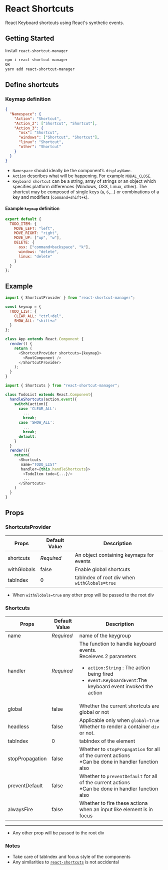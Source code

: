 # React Shortcuts

React Keyboard shortcuts using React's synthetic events.

## Getting Started

Install `react-shortcut-manager`

```bash
npm i react-shortcut-manager
OR
yarn add react-shortcut-manager
```

## Define shortcuts

### Keymap definition

```json
{
  "Namespace": {
    "Action": "Shortcut",
    "Action_2": ["Shortcut", "Shortcut"],
    "Action_3": {
      "osx": "Shortcut",
      "windows": ["Shortcut", "Shortcut"],
      "linux": "Shortcut",
      "other": "Shortcut"
    }
  }
}
```

- `Namespace` should ideally be the component’s `displayName`.
- `Action` describes what will be happening. For example `MODAL_CLOSE`.
- `Keyboard shortcut` can be a string, array of strings or an object which
  specifies platform differences (Windows, OSX, Linux, other). The
  shortcut may be composed of single keys (`a`, `6`,…) or combinations of a key and modifiers (`command+shift+k`).

#### Example `keymap` definition

```javascript
export default {
  TODO_ITEM: {
    MOVE_LEFT: "left",
    MOVE_RIGHT: "right",
    MOVE_UP: ["up", "w"],
    DELETE: {
      osx: ["command+backspace", "k"],
      windows: "delete",
      linux: "delete"
    }
  }
};
```

## Example

```js
import { ShortcutProvider } from "react-shortcut-manager";

const keymap = {
  TODO_LIST: {
    CLEAR_ALL: "ctrl+del",
    SHOW_ALL: "shift+a"
  }
};

class App extends React.Component {
  render() {
    return (
      <ShortcutProvider shortcuts={keymap}>
        <RootComponent />
      </ShortcutProvider>
    );
  }
}
```

```js
import { Shortcuts } from "react-shortcut-manager";

class TodoList extends React.Component{
  handleShortcuts(action,event){
    switch(action){
      case 'CLEAR_ALL':
        ...
        break;
      case 'SHOW_ALL':
        ...
        break;
      default:
    }
  }
  render(){
    return(
      <Shortcuts
       name="TODO_LIST"
       handler={this.handleShortcuts}>
        <TodoItem todo={...}/>
        ...
      </Shortcuts>
    )
  }
}
```

## Props

### ShortcutsProvider

| Props       | Default Value | Description                                  |
| ----------- | ------------- | -------------------------------------------- |
| shortcuts   | _Required_    | An object containing keymaps for events      |
| withGlobals | false         | Enable global shortcuts                      |
| tabIndex    | 0             | tabIndex of root div when `withGlobals=true` |

- When `withGlobals=true` any other prop will be passed to the root div

### Shortcuts

| Props           | Default Value | Description                                                                                                                                                                                           |
| --------------- | ------------- | ----------------------------------------------------------------------------------------------------------------------------------------------------------------------------------------------------- |
| name            | _Required_    | name of the keygroup                                                                                                                                                                                  |
| handler         | _Required_    | The function to handle keyboard events.<br/>Receieves 2 parameters<br/><ul><li>`action:String` : The action being fired</li><li>`event:KeyboardEvent`:The keyboard event invoked the action</li></ul> |
| global          | false         | Whether the current shortcuts are global or not                                                                                                                                                       |
| headless        | false         | Applicable only when `global=true`<br/>Whether to render a container `div` or not.                                                                                                                    |
| tabIndex        | 0             | tabIndex of the element                                                                                                                                                                               |
| stopPropagation | false         | Whether to `stopPropagation` for all of the current actions<br/>\*Can be done in handler function also                                                                                                |
| preventDefault  | false         | Whether to `preventDefault` for all of the current actions<br/>\*Can be done in handler function also                                                                                                 |
| alwaysFire      | false         | Whether to fire these actiona when an input like element is in focus                                                                                                                                  |

---

- Any other prop will be passed to the root div

### Notes

- Take care of tabIndex and focus style of the components
- Any similarities to [`react-shortcuts`] is not accidental

[`react-shortcuts`]: https://github.com/avocode/react-shortcuts
